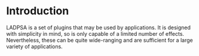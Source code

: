 #  Introduction 

LADPSA is a set of plugins that may be used by applications.
      It is designed with simplicity in mind, so is only capable
      of a limited number of effects. Nevertheless, these can be
      quite wide-ranging and are sufficient for a large variety
      of applications.

